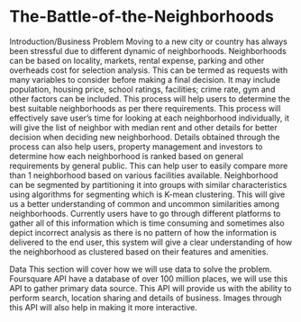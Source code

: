 # The-Battle-of-the-Neighborhoods

Introduction/Business Problem
Moving to a new city or country has always been stressful due to different dynamic of neighborhoods. Neighborhoods can be based on locality, markets, rental expense, parking and other overheads cost for selection analysis. This can be termed as requests with many variables to consider before making a final decision. It may include population, housing price, school ratings, facilities; crime rate, gym and other factors can be included. This process will help users to determine the best suitable neighborhoods as per there requirements. This process will effectively save user’s time for looking at each neighborhood individually, it will give the list of neighbor with median rent and other details for better decision when deciding new neighborhood. 
Details obtained through the process can also help users, property management and investors to determine how each neighborhood is ranked based on general requirements by general public. This can help user to easily compare more than 1 neighborhood based on various facilities available. Neighborhood can be segmented by partitioning it into groups with similar characteristics using algorithms for segmenting which is K-mean clustering. This will give us a better understanding of common and uncommon similarities among neighborhoods.
Currently users have to go through different platforms to gather all of this information which is time consuming and sometimes also depict incorrect analysis as there is no pattern of how the information is delivered to the end user, this system will give a clear understanding of how the neighborhood as clustered based on their features and amenities.     
 
Data
This section will cover how we will use data to solve the problem. 
Foursquare API have a database of over 100 million places, we will use this API to gather primary data source. This API will provide us with the ability to perform search, location sharing and details of business. Images through this API will also help in making it more interactive. 

